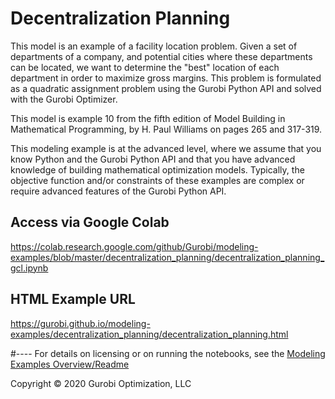 # Decentralization Planning



This model is an example of a facility location problem. Given a set of departments of a company, and potential cities 
where these departments can be located, we want to determine the "best" location of each department in order to maximize 
gross margins. This problem is formulated as a quadratic assignment problem using the Gurobi Python API and solved with 
the Gurobi Optimizer.

This model is example 10 from the fifth edition of Model Building in Mathematical Programming, by H. Paul Williams on 
pages 265 and 317-319.

This modeling example is at the advanced level, where we assume that you know Python and the Gurobi Python API and that 
you have advanced knowledge of building mathematical optimization models. Typically, the objective function and/or 
constraints of these examples are complex or require advanced features of the Gurobi Python API.

## Access via Google Colab

https://colab.research.google.com/github/Gurobi/modeling-examples/blob/master/decentralization_planning/decentralization_planning_gcl.ipynb

## HTML Example URL

https://gurobi.github.io/modeling-examples/decentralization_planning/decentralization_planning.html


#----
For details on licensing or on running the notebooks, see the [Modeling Examples Overview/Readme](https://github.com/Gurobi/modeling-examples/)

Copyright © 2020 Gurobi Optimization, LLC
